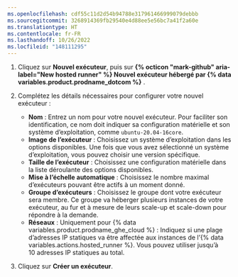 ```yaml
---
ms.openlocfilehash: cdf55c11d2d54b94788e317961466999079debbb
ms.sourcegitcommit: 3268914369fb29540e4d88ee5e56bc7a41f2a60e
ms.translationtype: HT
ms.contentlocale: fr-FR
ms.lasthandoff: 10/26/2022
ms.locfileid: "148111295"
---
```

1. Cliquez sur **Nouvel exécuteur**, puis sur **{% octicon "mark-github" aria-label="New hosted runner" %} Nouvel exécuteur hébergé par {% data variables.product.prodname_dotcom %}** .
1. Complétez les détails nécessaires pour configurer votre nouvel exécuteur :

    - **Nom** : Entrez un nom pour votre nouvel exécuteur. Pour faciliter son identification, ce nom doit indiquer sa configuration matérielle et son système d’exploitation, comme `ubuntu-20.04-16core`.
    - **Image de l’exécuteur** : Choisissez un système d’exploitation dans les options disponibles. Une fois que vous avez sélectionné un système d’exploitation, vous pouvez choisir une version spécifique.
    - **Taille de l’exécuteur** : Choisissez une configuration matérielle dans la liste déroulante des options disponibles.
    - **Mise à l’échelle automatique** : Choisissez le nombre maximal d’exécuteurs pouvant être actifs à un moment donné.
    - **Groupe d’exécuteurs** : Choisissez le groupe dont votre exécuteur sera membre. Ce groupe va héberger plusieurs instances de votre exécuteur, au fur et à mesure de leurs scale-up et scale-down pour répondre à la demande.
    - **Réseaux** : Uniquement pour {% data variables.product.prodname_ghe_cloud %} : Indiquez si une plage d’adresses IP statiques va être affectée aux instances de l’{% data variables.actions.hosted_runner %}. Vous pouvez utiliser jusqu’à 10 adresses IP statiques au total.

1. Cliquez sur **Créer un exécuteur**.
